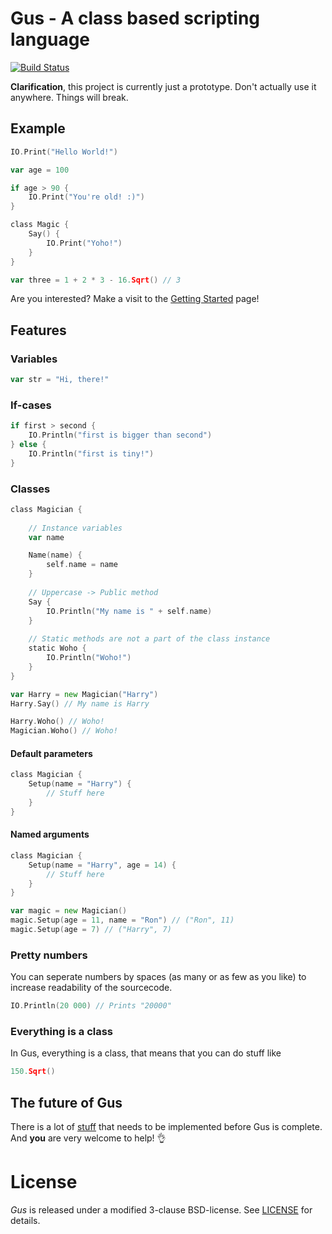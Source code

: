 # Gus - A class based scripting language

[![Build Status](https://travis-ci.org/zegl/Gus.svg?branch=master)](https://travis-ci.org/zegl/Gus)

**Clarification**, this project is currently just a prototype. Don't actually use it anywhere. Things will break.

## Example

```go
IO.Print("Hello World!")

var age = 100

if age > 90 {
    IO.Print("You're old! :)")
}

class Magic {
    Say() {
        IO.Print("Yoho!")
    }
}

var three = 1 + 2 * 3 - 16.Sqrt() // 3
```

Are you interested? Make a visit to the [Getting Started](https://github.com/zegl/Gus/wiki) page!

## Features

### Variables

```go
var str = "Hi, there!"
```

### If-cases

```go
if first > second {
    IO.Println("first is bigger than second")
} else {
    IO.Println("first is tiny!")
}
```

### Classes

```go
class Magician {
    
    // Instance variables
    var name

    Name(name) {
        self.name = name
    }
    
    // Uppercase -> Public method
    Say {
        IO.Println("My name is " + self.name)
    }
    
    // Static methods are not a part of the class instance
    static Woho {
        IO.Println("Woho!")
    }
}

var Harry = new Magician("Harry")
Harry.Say() // My name is Harry

Harry.Woho() // Woho!
Magician.Woho() // Woho!
```

#### Default parameters

```go
class Magician {
    Setup(name = "Harry") {
        // Stuff here
    }
}
```

#### Named arguments

```go
class Magician {
    Setup(name = "Harry", age = 14) {
        // Stuff here
    }
}

var magic = new Magician()
magic.Setup(age = 11, name = "Ron") // ("Ron", 11)
magic.Setup(age = 7) // ("Harry", 7)
```

### Pretty numbers

You can seperate numbers by spaces (as many or as few as you like) to increase readability of the sourcecode.

```go
IO.Println(20 000) // Prints "20000"
```

### Everything is a class

In Gus, everything is a class, that means that you can do stuff like

```go
150.Sqrt()
```

## The future of Gus

There is a lot of [stuff](https://github.com/zegl/Gus/labels/Feature) that needs to be implemented before Gus is complete. And **you** are very welcome to help! :ok_hand:

# License

*Gus* is released under a modified 3-clause BSD-license. See [LICENSE](https://github.com/zegl/Gus/blob/master/LICENSE) for details.
